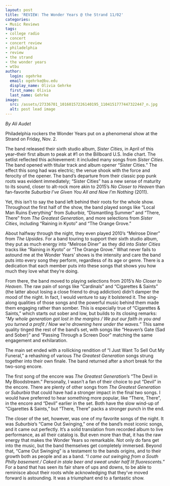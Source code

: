 ```yaml
---
layout: post
title: 'REVIEW: The Wonder Years @ the Strand 11/02'
categories:
- Music Reviews
tags:
- college radio
- concert
- concert review
- philadelphia
- review
- the strand
- the wonder years
- wtbu
author:
  login: ogehrke
  email: ogehrke@bu.edu
  display_name: Olivia Gehrke
  first_name: Olivia
  last_name: Gehrke
image:
  src: /assets/27336701_10160157226140195_1104151777447322447_n.jpg
  alt: post lead image
---
```


_By Ali Audet_

Philadelphia rockers the Wonder Years put on a phenomenal show at the Strand on Friday, Nov. 2.

The band released their sixth studio album, _Sister Cities_, in April of this year–their first album to peak at #1 on the Billboard U.S. Indie chart. The setlist reflected this achievement: it included many songs from _Sister Cities_. The band opened with titular track and album opener “Sister Cities.” The effect this song had was electric; the venue shook with the force and ferocity of the opener. The band’s departure from their classic pop punk roots was evident immediately; “Sister Cities” has a new sense of maturity to its sound, closer to alt-rock more akin to 2015’s _No Closer to Heaven_ than fan-favorite _Suburbia I’ve Given You All and Now I’m Nothing_ (2011).

Yet, this isn’t to say the band left behind their roots for the whole show. Throughout the first half of the show, the band played songs like “Local Man Ruins Everything” from _Suburbia_, “Dismantling Summer” and “There, There” from _The Greatest Generation_, and more selections from _Sister Cities_, including “Raining in Kyoto” and “The Orange Grove.”

About halfway through the night, they even played 2010’s “Melrose Diner” from _The Upsides_. For a band touring to support their sixth studio album, they put as much energy into “Melrose Diner” as they did into _Sister Cities_ tracks like “Raining in Kyoto” or “The Orange Grove.” What never fails to astound me at the Wonder Years’ shows is the intensity and care the band puts into every song they perform, regardless of its age or genre. There is a dedication that each member puts into these songs that shows you how much they love what they’re doing.

From there, the band moved to playing selections from 2015’s _No Closer to Heaven_. The raw pain of songs like “Cardinals” and “Cigarettes & Saints” (the latter about losing a close friend to drug addiction) didn’t damper the mood of the night. In fact, I would venture to say it bolstered it. The sing-along qualities of those songs and the powerful music behind them made them engaging rather than somber. This is especially true of “Cigarettes & Saints,” which starts out sober and low, but builds to its closing remarks: _“My whole generation got lost in the margins / We put our faith in you and you turned a profit / Now we’re drowning here under the waves._” This same quality tinged the rest of the band’s set, with songs like “Heaven’s Gate (Sad and Sober)” and “Passing Through a Screen Door” matching the same engagement and exhilaration.

The main set ended with a rollicking rendition of “I Just Want To Sell Out My Funeral,” a rehashing of various _The Greatest Generation_ songs strung together into their own finale. The band returned after a short break for the two-song encore.

The first song of the encore was _The Greatest Generation_’s “The Devil in My Bloodstream.” Personally, I wasn’t a fan of their choice to put “Devil” in the encore. There are plenty of other songs from _The Greatest Generation_ or _Suburbia_ that could have had a stronger impact in the final two songs. I would have preferred to hear something more popular, like “There, There”, in the encore and “Devil” earlier in the set. Both have the slow wind-up of “Cigarettes & Saints,” but “There, There” packs a stronger punch in the end.

The closer of the set, however, was one of my favorite songs of the night. It was _Suburbia_’s “Came Out Swinging,” one of the band’s most iconic songs, and it came out perfectly. It’s a solid translation from recorded album to live performance, as all their catalog is. But even more than that, it has the raw energy that makes the Wonder Years so remarkable. Not only do fans get into the music, but the band themselves get completely immersed. Beyond that, “Came Out Swinging” is a testament to the bands origins, and to their growth both as people and as a band. “_I came out swinging from a South Philly basement / Caked in stale beer and sweat under half lit fluorescents._” For a band that has seen its fair share of ups and downs, to be able to reminisce about their roots while acknowledging that they’ve moved forward is astounding. It was a triumphant end to a fantastic show.